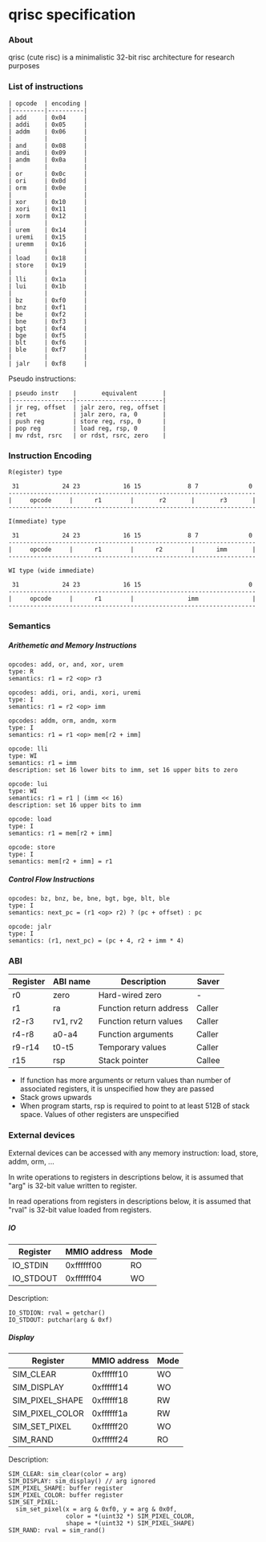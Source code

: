# qrisc specification

### About

qrisc (cute risc) is a minimalistic 32-bit risc architecture for research
purposes

### List of instructions

```
| opcode  | encoding |
|---------|----------|
| add     | 0x04     |
| addi    | 0x05     |
| addm    | 0x06     |
|         |          |
| and     | 0x08     |
| andi    | 0x09     |
| andm    | 0x0a     |
|         |          |
| or      | 0x0c     |
| ori     | 0x0d     |
| orm     | 0x0e     |
|         |          |
| xor     | 0x10     |
| xori    | 0x11     |
| xorm    | 0x12     |
|         |          |
| urem    | 0x14     |
| uremi   | 0x15     |
| uremm   | 0x16     |
|         |          |
| load    | 0x18     |
| store   | 0x19     |
|         |          |
| lli     | 0x1a     |
| lui     | 0x1b     |
|         |          |
| bz      | 0xf0     |
| bnz     | 0xf1     |
| be      | 0xf2     |
| bne     | 0xf3     |
| bgt     | 0xf4     |
| bge     | 0xf5     |
| blt     | 0xf6     |
| ble     | 0xf7     |
|         |          |
| jalr    | 0xf8     |
```

Pseudo instructions:
```
| pseudo instr    |       equivalent       |
|-----------------|------------------------|
| jr reg, offset  | jalr zero, reg, offset |
| ret             | jalr zero, ra, 0       |
| push reg        | store reg, rsp, 0      |
| pop reg         | load reg, rsp, 0       |
| mv rdst, rsrc   | or rdst, rsrc, zero    |
```

### Instruction Encoding
```
R(egister) type

 31            24 23            16 15             8 7              0
---------------------------------------------------------------------
|     opcode     |      r1        |       r2       |       r3       |
---------------------------------------------------------------------
```

```
I(mmediate) type

 31            24 23            16 15             8 7              0
---------------------------------------------------------------------
|     opcode     |      r1        |      r2        |      imm       |
---------------------------------------------------------------------
```

```
WI type (wide immediate)

 31            24 23            16 15                              0
---------------------------------------------------------------------
|     opcode     |      r1        |               imm               |
---------------------------------------------------------------------
```

### Semantics

##### Arithemetic and Memory Instructions
```
opcodes: add, or, and, xor, urem
type: R
semantics: r1 = r2 <op> r3
```

```
opcodes: addi, ori, andi, xori, uremi
type: I
semantics: r1 = r2 <op> imm
```

```
opcodes: addm, orm, andm, xorm
type: I
semantics: r1 = r1 <op> mem[r2 + imm]
```

```
opcode: lli
type: WI
semantics: r1 = imm
description: set 16 lower bits to imm, set 16 upper bits to zero
```

```
opcode: lui
type: WI
semantics: r1 = r1 | (imm << 16)
description: set 16 upper bits to imm
```

```
opcode: load
type: I
semantics: r1 = mem[r2 + imm]
```

```
opcode: store
type: I
semantics: mem[r2 + imm] = r1
```


##### Control Flow Instructions

```
opcodes: bz, bnz, be, bne, bgt, bge, blt, ble
type: I
semantics: next_pc = (r1 <op> r2) ? (pc + offset) : pc
```

```
opcode: jalr
type: I
semantics: (r1, next_pc) = (pc + 4, r2 + imm * 4)
```

### ABI

| Register | ABI name | Description                              | Saver  |
|----------|----------|------------------------------------------|--------|
| r0       | zero     | Hard-wired zero                          |   -    |
| r1       | ra       | Function return address                  | Caller |
| r2-r3    | rv1, rv2 | Function return values                   | Caller |
| r4-r8    | a0-a4    | Function arguments                       | Caller |
| r9-r14   | t0-t5    | Temporary values                         | Caller |
| r15      | rsp      | Stack pointer                            | Callee |

* If function has more arguments or return values than number of associated
  registers, it is unspecified how they are passed
* Stack grows upwards
* When program starts, rsp is required to point to at least 512B of stack
  space. Values of other registers are unspecified


### External devices

External devices can be accessed with any memory instruction: load, store,
addm, orm, ...

In write operations to registers in descriptions below, it is assumed that
"arg" is 32-bit value written to register.

In read operations from registers in descriptions below, it is assumed that
"rval" is 32-bit value loaded from registers.


##### IO

| Register          | MMIO address | Mode |
|-------------------|--------------|------|
| IO_STDIN          | 0xffffff00   |  RO  |
| IO_STDOUT         | 0xffffff04   |  WO  |

Description:
```
IO_STDION: rval = getchar()
IO_STDOUT: putchar(arg & 0xf)
```


##### Display

| Register          | MMIO address | Mode |
|-------------------|--------------|------|
| SIM_CLEAR         | 0xffffff10   |  WO  |
| SIM_DISPLAY       | 0xffffff14   |  WO  |
| SIM_PIXEL_SHAPE   | 0xffffff18   |  RW  |
| SIM_PIXEL_COLOR   | 0xffffff1a   |  RW  |
| SIM_SET_PIXEL     | 0xffffff20   |  WO  |
| SIM_RAND          | 0xffffff24   |  RO  |

Description:
```
SIM_CLEAR: sim_clear(color = arg)
SIM_DISPLAY: sim_display() // arg ignored
SIM_PIXEL_SHAPE: buffer register
SIM_PIXEL_COLOR: buffer register
SIM_SET_PIXEL:
  sim_set_pixel(x = arg & 0xf0, y = arg & 0x0f,
                color = *(uint32 *) SIM_PIXEL_COLOR,
                shape = *(uint32 *) SIM_PIXEL_SHAPE)
SIM_RAND: rval = sim_rand()
```

